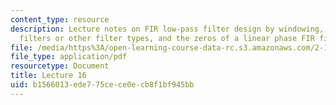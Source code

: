 ```yaml
---
content_type: resource
description: Lecture notes on FIR low-pass filter design by windowing, window FIR
  filters or other filter types, and the zeros of a linear phase FIR filter.
file: /media/https%3A/open-learning-course-data-rc.s3.amazonaws.com/2-161-signal-processing-continuous-and-discrete-fall-2008/b1566013ede775cece0ecb8f1bf945bb_lecture_16.pdf
file_type: application/pdf
resourcetype: Document
title: Lecture 16
uid: b1566013-ede7-75ce-ce0e-cb8f1bf945bb
---
```

